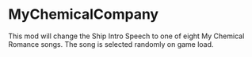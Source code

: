 # MyChemicalCompany

This mod will change the Ship Intro Speech to one of eight My Chemical Romance songs. The song is selected randomly on game load.
